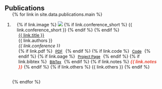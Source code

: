 <h2 id="publications" style="margin: 2px 0px -15px;">Publications</h2>

<div class="publications">
<ol class="bibliography">

{% for link in site.data.publications.main %}

<li>
<div class="pub-row">
  <div class="col-sm-3 abbr" style="position: relative ;padding-right: 15px;padding-left: 15px;">
    {% if link.image %} 
    <img src="{{ link.image }}" class="teaser img-fluid z-depth-1" style="width=150;height=auto">
    {% if link.conference_short %} 
    <abbr class="badge">{{ link.conference_short }}</abbr>
    {% endif %}
    {% endif %}
  </div>
  <div class="col-sm-9" style="position: relative ;padding-right: 15px;padding-left: 20px;">
      <div class="title"><a href="{{ link.pdf }}">{{ link.title }}</a></div>
      <div class="author">{{ link.authors }}</div>
      <div class="periodical"><em>{{ link.conference }}</em>
      </div>
    <div class="links">
      {% if link.pdf %} 
      <a href="{{ link.pdf }}" class="btn btn-sm z-depth-0" role="button" target="_blank" style="font-size:12px;">PDF</a>
      {% endif %}
      {% if link.code %} 
      <a href="{{ link.code }}" class="btn btn-sm z-depth-0" role="button" target="_blank" style="font-size:12px;">Code</a>
      {% endif %}
      {% if link.page %} 
      <a href="{{ link.page }}" class="btn btn-sm z-depth-0" role="button" target="_blank" style="font-size:12px;">Project Page</a>
      {% endif %}
      {% if link.bibtex %} 
      <a href="{{ link.bibtex }}" class="btn btn-sm z-depth-0" role="button" target="_blank" style="font-size:12px;">BibTex</a>
      {% endif %}
      {% if link.notes %} 
      <strong> <i style="color:#e74d3c">{{ link.notes }}</i></strong>
      {% endif %}
      {% if link.others %} 
      {{ link.others }}
      {% endif %}
    </div>
  </div>
</div>
</li>
<br>

{% endfor %}
<!-- <a id="show-more-btn" class="btn btn-sm z-depth-0" role="button" style="position: relative; font-family: Georgia; font-size: 12px; margin-top: 15px;" onclick="togglePublications()">Show more</a>   -->
</ol>
</div>

<script>
  function togglePublications() {
    // Select all hidden items
    const hiddenItems = document.querySelectorAll('.pub-item.hidden');
    const visibleItems = document.querySelectorAll('.pub-item:not(.hidden)');
    const showMoreBtn = document.getElementById('show-more-btn');

    if (hiddenItems.length > 0) {
      // Show all hidden items if there are any
      hiddenItems.forEach(item => item.classList.remove('hidden'));
      showMoreBtn.textContent = 'Show less';
    } else {
      // Hide all items after the third when "Show less" is clicked
      visibleItems.forEach((item, index) => {
        if (index >= 3) {
          item.classList.add('hidden');
        }
      });
      showMoreBtn.textContent = 'Show more';

      // Scroll back to the top of the publications section for better user experience.
      window.scrollTo({
        top: document.getElementById('publications').offsetTop,
        behavior: 'smooth'
      });
    }
  }
</script>

<style>
  .hidden {
    display: none;
  }

  .btn.z-depth-0 {
    background-color: #ffffff; /* Adjust this to match your button color */
    color: #000000;
    border: #000000;
    padding: 5px 5px;
    border-radius: 4px;
    text-align: center;
    cursor: pointer;
  }

  .btn.z-depth-0:hover {
    background-color: #D3D3D3; /* Slightly darker shade for hover */
  }
</style>
